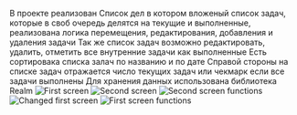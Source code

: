 В проекте реализован Список дел в котором вложеный список задач, которые в своб очередь делятся на текущие и выполненные, 
реализована логика перемещения, редактирования, добавления и удаления задачи
Так же список задач возможно редактировать, удалить, отметить все внутренние задачи как выполненные
Есть сортировака списка залач по названию и по дате 
Справой стороны на списке задач отражается число текущих задач или чекмарк если все задачи выполнены
Для хранения данных использована библиотека Realm
![First screen](https://github.com/LiliyaAndreeva/RealmApp/blob/main/Simulator%20Screenshot%20-%20iPhone%2015%20Pro%20-%202023-12-07%20at%2020.36.12.png)
![Second screen](https://github.com/LiliyaAndreeva/RealmApp/blob/main/Simulator%20Screenshot%20-%20iPhone%2015%20Pro%20-%202023-12-07%20at%2020.36.17.png)
![Second screen functions](https://github.com/LiliyaAndreeva/RealmApp/blob/main/Simulator%20Screenshot%20-%20iPhone%2015%20Pro%20-%202023-12-07%20at%2020.36.20.png)
![Changed first screen](https://github.com/LiliyaAndreeva/RealmApp/blob/main/Simulator%20Screenshot%20-%20iPhone%2015%20Pro%20-%202023-12-07%20at%2020.36.26.png)
![First screen functions](https://github.com/LiliyaAndreeva/RealmApp/blob/main/Simulator%20Screenshot%20-%20iPhone%2015%20Pro%20-%202023-12-07%20at%2020.38.11.png)
